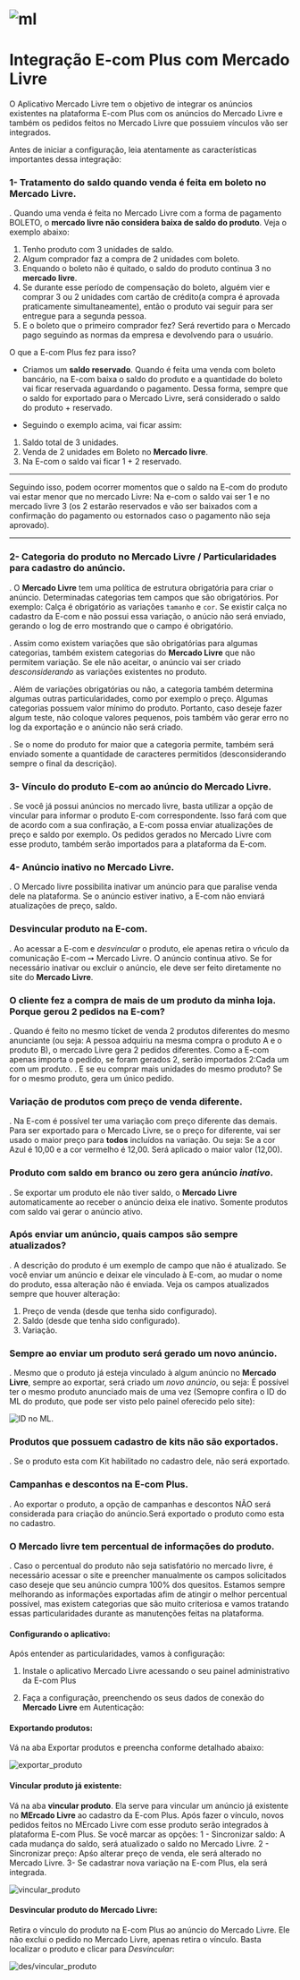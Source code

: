 
# ![ml](https://us-central1-ecom-mercado-livre.cloudfunctions.net/app/icon.png)
# Integração E-com Plus com Mercado Livre

O Aplicativo Mercado Livre tem o objetivo de integrar os anúncios existentes na plataforma E-com Plus com os anúncios do Mercado Livre e também os pedidos feitos no Mercado Livre que possuiem vínculos vão ser integrados.

Antes de iniciar a configuração, leia atentamente as características importantes dessa integração:

### 1- Tratamento do saldo quando venda é feita em boleto no Mercado Livre.

. Quando uma venda é feita no Mercado Livre com a forma de pagamento BOLETO, o **mercado livre não considera baixa de saldo do produto**.
Veja o exemplo abaixo:

1. Tenho produto com 3 unidades de saldo.
2. Algum comprador faz a compra de 2 unidades com boleto.
3. Enquando o boleto não é quitado, o saldo do produto continua 3 no **mercado livre**.
4. Se durante esse período de compensação do boleto, alguém vier e comprar 3 ou 2 unidades com cartão de crédito(a compra é aprovada praticamente simultaneamente), então o produto vai seguir para ser entregue para a segunda pessoa.
5. E o boleto que o primeiro comprador fez? Será revertido para o Mercado pago seguindo as normas da empresa e devolvendo para o usuário.

O que a E-com Plus fez para isso?

* Criamos um **saldo reservado**. Quando é feita uma venda com boleto bancário, na E-com baixa o saldo do produto e a quantidade do boleto vai ficar reservada aguardando o pagamento. Dessa forma, sempre que o saldo for exportado para o Mercado Livre, será considerado o saldo do produto + reservado.

* Seguindo o exemplo acima, vai ficar assim:

1. Saldo total de 3 unidades.
2. Venda de 2 unidades em Boleto no **Mercado livre**.
3. Na E-com o saldo vai ficar 1 + 2 reservado.

____
Seguindo isso, podem ocorrer momentos que o saldo na E-com do produto vai estar menor que no mercado Livre:
Na e-com o saldo vai ser 1 e no mercado livre 3 (os 2 estarão reservados e vão ser baixados com a confirmação do pagamento ou estornados caso o pagamento não seja aprovado).
____

### 2- Categoria do produto no Mercado Livre / Particularidades para cadastro do anúncio.

. O **Mercado Livre** tem uma política de estrutura obrigatória para criar o anúncio. Determinadas categorias tem campos que são obrigatórios. Por exemplo: Calça é obrigatório as variações `tamanho` e `cor`. Se existir calça no cadastro da E-com e não possui essa variação, o anúcio não será enviado, gerando o log de erro mostrando que o campo é obrigatório.

. Assim como existem variações que são obrigatórias para algumas categorias, também existem categorias do **Mercado Livre** que não permitem variação. Se ele não aceitar, o anúncio vai ser criado *desconsiderando* as variações existentes no produto.

. Além de variações obrigatórias ou não, a categoria também determina algumas outras particularidades, como por exemplo o preço. Algumas categorias possuem valor mínimo do produto. Portanto, caso deseje fazer algum teste, não coloque valores pequenos, pois também vão gerar erro no log da exportação e o anúncio não será criado.

. Se o nome do produto for maior que a categoria permite, também será enviado somente a quantidade de caracteres permitidos (desconsiderando sempre o final da descrição).

### 3- Vínculo do produto E-com ao anúncio do Mercado Livre.

. Se você já possui anúncios no mercado livre, basta utilizar a opção de vincular para informar o produto E-com correspondente. Isso fará com que de acordo com a sua confiração, a E-com possa enviar atualizações de preço e saldo por exemplo. Os pedidos gerados no Mercado Livre com esse produto, também serão importados para a plataforma da E-com.

### 4- Anúncio inativo no Mercado Livre.

. O Mercado livre possibilita inativar um anúncio para que paralise venda dele na plataforma. Se o anúncio estiver inativo, a E-com não enviará atualizações de preço, saldo.

### Desvincular produto na E-com.

. Ao acessar a E-com e *desvincular* o produto, ele apenas retira o vńculo da comunicação E-com ➙ Mercado  Livre. O anúncio continua ativo. Se for necessário inativar ou excluir o anúncio, ele deve ser feito diretamente no site do **Mercado Livre**.

### O cliente fez a compra de mais de um produto da minha loja. Porque gerou 2 pedidos na E-com?

. Quando é feito no mesmo tícket de venda 2 produtos diferentes do mesmo anunciante (ou seja: A pessoa adquiriu na mesma compra o produto A e o produto B), o mercado Livre gera 2 pedidos diferentes. Como a E-com apenas importa o pedido, se foram gerados 2, serão importados 2:Cada um com um produto.
. E se eu comprar mais unidades do mesmo produto? Se for o mesmo produto, gera um único pedido.

### Variação de produtos com preço de venda diferente.

. Na E-com é possível ter uma variação com preço diferente das demais. Para ser exportado para o Mercado Livre, se o preço for diferente, vai ser usado o maior preço para **todos** incluídos na variação. Ou seja: Se a cor Azul é 10,00 e a cor vermelho é 12,00. Será aplicado o maior valor (12,00).

### Produto com saldo em branco ou zero gera anúncio *inativo*.

. Se exportar um produto ele não tiver saldo, o **Mercado Livre** automaticamente ao receber o anúncio deixa ele inativo. Somente produtos com saldo vai gerar o anúncio ativo.

### Após enviar um anúncio, quais campos são sempre atualizados?

. A descrição do produto é um exemplo de campo que não é atualizado. Se você enviar um anúncio e deixar ele vinculado à E-com, ao mudar o nome do produto, essa alteração não é enviada. Veja os campos atualizados sempre que houver alteração:
1. Preço de venda (desde que tenha sido configurado).
2. Saldo (desde que tenha sido configurado).
3. Variação.

### Sempre ao enviar um produto será gerado um novo anúncio.

. Mesmo que o produto já esteja vinculado à algum anúncio no **Mercado Livre**, sempre ao exportar, será criado um *novo anúncio*, ou seja: É possível ter o mesmo produto anunciado mais de uma vez (Semopre confira o ID do ML do produto, que pode ser visto pelo painel oferecido pelo site):

![ID no ML](https://us-central1-ecom-mercado-livre.cloudfunctions.net/app/img/img1.png).

### Produtos que possuem cadastro de kits não são exportados.

. Se o produto esta com Kit habilitado no cadastro dele, não será exportado.

### Campanhas e descontos na E-com Plus.

. Ao exportar o produto, a opção de campanhas e descontos NÃO será considerada para criação do anúncio.Será exportado o produto como esta no cadastro.

### O Mercado livre tem percentual de informações do produto.

. Caso o percentual do produto não seja satisfatório no mercado livre, é necessário acessar o site e preencher manualmente os campos solicitados caso deseje que seu anúncio cumpra 100% dos quesitos. Estamos sempre melhorando as informações exportadas afim de atingir o melhor percentual possível, mas existem categorias que são muito criteriosa e vamos tratando essas particularidades durante as manutenções feitas na plataforma.

#### Configurando o aplicativo:

Após entender as particularidades, vamos à configuração:

1. Instale o aplicativo Mercado Livre acessando o seu painel administrativo da E-com Plus

2. Faça a configuração, preenchendo os seus dados de conexão do **Mercado Livre** em Autenticação:


#### Exportando produtos:

Vá na aba Exportar produtos e preencha conforme detalhado abaixo:

![exportar_produto](https://us-central1-ecom-mercado-livre.cloudfunctions.net/app/img/produto.gif)

#### Vincular produto já existente:

Vá na aba **vincular produto**. Ela serve para vincular um anúncio já existente no **MErcado Livre** ao cadastro da E-com Plus. Após fazer o vínculo, novos pedidos feitos no MErcado Livre com esse produto serão integrados à plataforma E-com Plus. Se você marcar as opções:
1 - Sincronizar saldo: A cada mudança do saldo, será atualizado o saldo no Mercado Livre.
2 - Sincronizar preço: Apśo alterar preço de venda, ele será alterado no Mercado Livre.
3- Se cadastrar nova variação na E-com Plus, ela será integrada.

![vincular_produto](https://us-central1-ecom-mercado-livre.cloudfunctions.net/app/img/vincular_produto.png)


#### Desvincular produto do Mercado Livre:

Retira o vínculo do produto na E-com Plus ao anúncio do Mercado Livre. Ele não exclui o pedido no Mercado Livre, apenas retira o vínculo. Basta localizar o produto e clicar para *Desvincular*:

![des/vincular_produto](https://us-central1-ecom-mercado-livre.cloudfunctions.net/app/img/desvincular.png)
